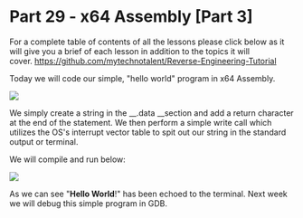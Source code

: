 # Part 29 - x64 Assembly \[Part 3\]

For a complete table of contents of all the lessons please click below as it will give you a brief of each lesson in addition to the topics it will cover.&nbsp;https://github.com/mytechnotalent/Reverse-Engineering-Tutorial

Today we will code our simple, "hello world" program in x64 Assembly.

<div class="slate-resizable-image-embed slate-image-embed__resize-full-width"><img src="https://media-exp1.licdn.com/dms/image/C4E12AQFMkwn5paSDNw/article-inline_image-shrink_1000_1488/0/1552041593157?e=1614211200&amp;v=beta&amp;t=_HoHUTu_6qEsHXoVbobu7Rau0w9wkIvIxRTm-azSsGQ"/></div>

We simply create a string in the __.data __section and add a return character at the end of the statement. We then perform a simple write call which utilizes the OS's interrupt vector table to spit out our string in the standard output or terminal.

We will compile and run below:

<div class="slate-resizable-image-embed slate-image-embed__resize-full-width"><img src="https://media-exp1.licdn.com/dms/image/C4E12AQGC4oWCTtB_9g/article-inline_image-shrink_1000_1488/0/1552041719716?e=1614211200&amp;v=beta&amp;t=yaCT7EGAqOiVLeQ3YfSIJ-1BWpCKX0lXqdBlOUCOqHo"/></div>

As we can see "__Hello World__!" has been echoed to the terminal. Next week we will debug this simple program in GDB.